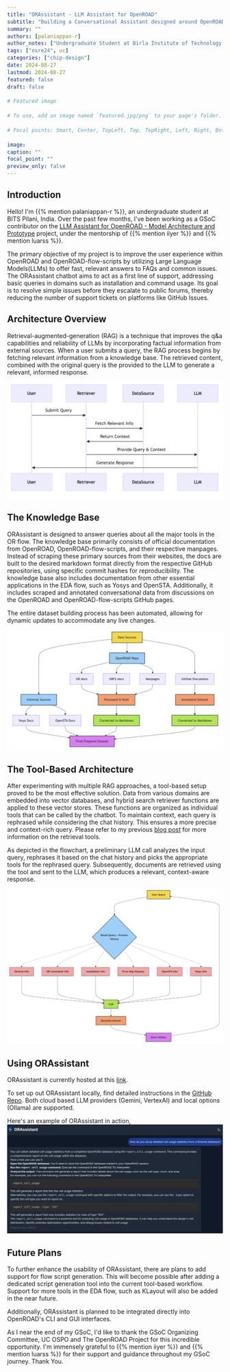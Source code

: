 ```yaml
---
title: "ORAssistant - LLM Assistant for OpenROAD"
subtitle: "Building a Conversational Assistant designed around OpenROAD"
summary: ""
authors: [palaniappan-r]
author_notes: ["Undergraduate Student at Birla Institute of Technology & Science, Pilani"]
tags: ["osre24", uc]
categories: ["chip-design"]
date: 2024-08-27
lastmod: 2024-08-27
featured: false
draft: false

# Featured image

# To use, add an image named `featured.jpg/png` to your page's folder.

# Focal points: Smart, Center, TopLeft, Top, TopRight, Left, Right, BottomLeft, Bottom, BottomRight.

image:
caption: ""
focal_point: ""
preview_only: false
---
```


## Introduction

Hello! I'm {{% mention palaniappan-r %}}, an undergraduate student at BITS Pilani, India. Over the past few months, I've been working as a GSoC contributor on the [LLM Assistant for OpenROAD - Model Architecture and Prototype](https://summerofcode.withgoogle.com/programs/2024/projects/DSo6kvA5) project, under the mentorship of {{% mention iiyer %}} and {{% mention luarss %}}.  

The primary objective of my project is to improve the user experience within OpenROAD and OpenROAD-flow-scripts by utilizing Large Language Models(LLMs) to offer fast, relevant answers to FAQs and common issues. The ORAssistant chatbot aims to act as a first line of support, addressing basic queries in domains such as installation and command usage. Its goal is to resolve simple issues before they escalate to public forums, thereby reducing the number of support tickets on platforms like GitHub Issues.

## Architecture Overview

Retrieval-augmented-generation (RAG) is a technique that improves the q&a capabilities and reliability of LLMs by incorporating factual information from external sources. When a user submits a query, the RAG process begins by fetching relevant information from a knowledge base. The retrieved content, combined with the original query is the provided to the LLM to generate a relevant, informed response.

![RAG Architecture](rag_arch.webp)

## The Knowledge Base

ORAssistant is designed to answer queries about all the major tools in the OR flow. The knowledge base primarily consists of official documentation from OpenROAD, OpenROAD-flow-scripts, and their respective manpages. Instead of scraping these primary sources from their websites, the docs are built to the desired markdown format directly from the respective GitHub repositories, using specific commit hashes for reproducibility. The knowledge base also includes documentation from other essential applications in the EDA flow, such as Yosys and OpenSTA. Additionally, it includes scraped and annotated conversational data from discussions on the OpenROAD and OpenROAD-flow-scripts GitHub pages.

The entire dataset building process has been automated, allowing for dynamic updates to accommodate any live changes.


![Knowledge Base Building](knowledge_base.png)

## The Tool-Based Architecture

After experimenting with multiple RAG approaches, a tool-based setup proved to be the most effective solution. Data from various domains are embedded into vector databases, and hybrid search retriever functions are applied to these vector stores. These functions are organized as individual tools that can be called by the chatbot. To maintain context, each query is rephrased while considering the chat history. This ensures a more precise and context-rich query. Please refer to my previous [blog post]() for more information on the retrieval tools.

As depicted in the flowchart, a preliminary LLM call analyzes the input query, rephrases it based on the chat history and picks the appropriate tools for the rephrased query. Subsequently, documents are retrieved using the tool and sent to the LLM, which produces a relevant, context-aware response.

![Tool Based Architecture](tool_arch.webp)

## Using ORAssistant

ORAssistant is currently hosted at this [link](https://orassistant.netlify.app/).

To set up out ORAssistant locally, find detailed instructions in the [GitHub Repo](). Both cloud based LLM providers (Gemini, VertexAI) and local options (Ollama) are supported.

Here's an example of ORAssistant in action,
![Example 1](example1.png)


## Future Plans

To further enhance the usability of ORAssistant, there are plans to add support for flow script generation. This will become possible after adding a dedicated script generation tool into the current tool-based workflow. Support for more tools in the EDA flow, such as KLayout will also be added in the near future.

Additionally, ORAssistant is planned to be integrated directly into OpenROAD's CLI and GUI interfaces.

As I near the end of my GSoC, I'd like to thank the GSoC Organizing Committee, UC OSPO and The OpenROAD Project for this incredible opportunity. I'm immensely grateful to {{% mention iiyer %}} and {{% mention luarss %}} for their support and guidance throughout my GSoC journey. Thank You.